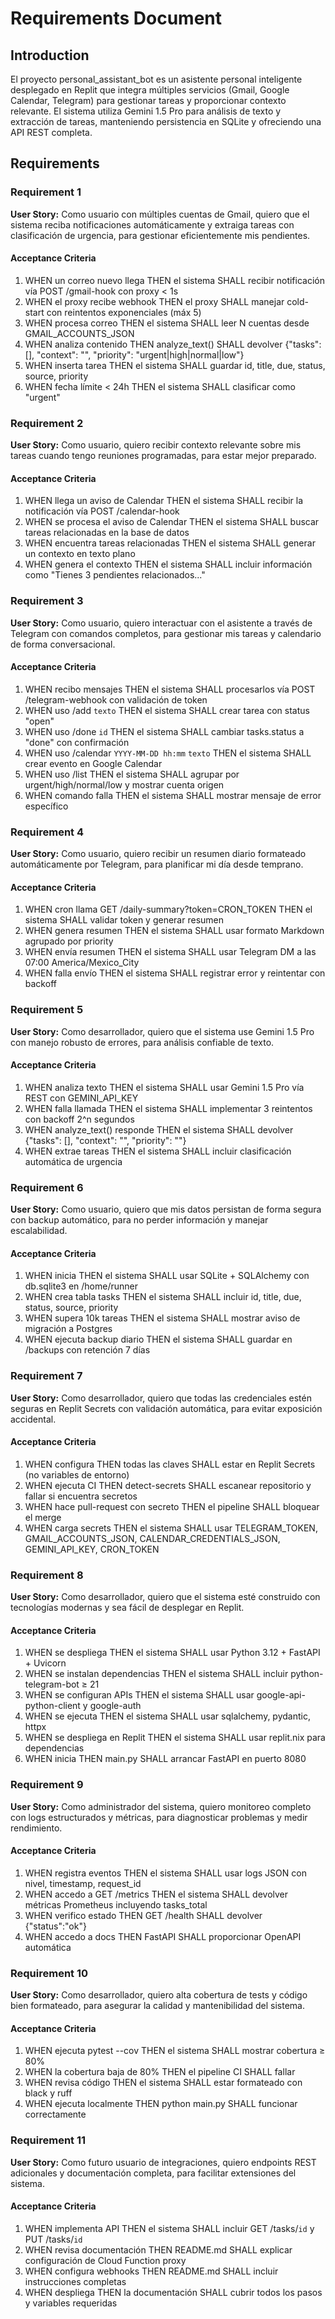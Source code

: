 # Requirements Document

## Introduction

El proyecto personal_assistant_bot es un asistente personal inteligente desplegado en Replit que integra múltiples servicios (Gmail, Google Calendar, Telegram) para gestionar tareas y proporcionar contexto relevante. El sistema utiliza Gemini 1.5 Pro para análisis de texto y extracción de tareas, manteniendo persistencia en SQLite y ofreciendo una API REST completa.

## Requirements

### Requirement 1

**User Story:** Como usuario con múltiples cuentas de Gmail, quiero que el sistema reciba notificaciones automáticamente y extraiga tareas con clasificación de urgencia, para gestionar eficientemente mis pendientes.

#### Acceptance Criteria

1. WHEN un correo nuevo llega THEN el sistema SHALL recibir notificación vía POST /gmail-hook con proxy < 1s
2. WHEN el proxy recibe webhook THEN el proxy SHALL manejar cold-start con reintentos exponenciales (máx 5)
3. WHEN procesa correo THEN el sistema SHALL leer N cuentas desde GMAIL_ACCOUNTS_JSON
4. WHEN analiza contenido THEN analyze_text() SHALL devolver {"tasks": [], "context": "", "priority": "urgent|high|normal|low"}
5. WHEN inserta tarea THEN el sistema SHALL guardar id, title, due, status, source, priority
6. WHEN fecha límite < 24h THEN el sistema SHALL clasificar como "urgent"

### Requirement 2

**User Story:** Como usuario, quiero recibir contexto relevante sobre mis tareas cuando tengo reuniones programadas, para estar mejor preparado.

#### Acceptance Criteria

1. WHEN llega un aviso de Calendar THEN el sistema SHALL recibir la notificación vía POST /calendar-hook
2. WHEN se procesa el aviso de Calendar THEN el sistema SHALL buscar tareas relacionadas en la base de datos
3. WHEN encuentra tareas relacionadas THEN el sistema SHALL generar un contexto en texto plano
4. WHEN genera el contexto THEN el sistema SHALL incluir información como "Tienes 3 pendientes relacionados..."

### Requirement 3

**User Story:** Como usuario, quiero interactuar con el asistente a través de Telegram con comandos completos, para gestionar mis tareas y calendario de forma conversacional.

#### Acceptance Criteria

1. WHEN recibo mensajes THEN el sistema SHALL procesarlos vía POST /telegram-webhook con validación de token
2. WHEN uso /add `texto` THEN el sistema SHALL crear tarea con status "open"
3. WHEN uso /done `id` THEN el sistema SHALL cambiar tasks.status a "done" con confirmación
4. WHEN uso /calendar `YYYY-MM-DD hh:mm` `texto` THEN el sistema SHALL crear evento en Google Calendar
5. WHEN uso /list THEN el sistema SHALL agrupar por urgent/high/normal/low y mostrar cuenta origen
6. WHEN comando falla THEN el sistema SHALL mostrar mensaje de error específico

### Requirement 4

**User Story:** Como usuario, quiero recibir un resumen diario formateado automáticamente por Telegram, para planificar mi día desde temprano.

#### Acceptance Criteria

1. WHEN cron llama GET /daily-summary?token=CRON_TOKEN THEN el sistema SHALL validar token y generar resumen
2. WHEN genera resumen THEN el sistema SHALL usar formato Markdown agrupado por priority
3. WHEN envía resumen THEN el sistema SHALL usar Telegram DM a las 07:00 America/Mexico_City
4. WHEN falla envío THEN el sistema SHALL registrar error y reintentar con backoff

### Requirement 5

**User Story:** Como desarrollador, quiero que el sistema use Gemini 1.5 Pro con manejo robusto de errores, para análisis confiable de texto.

#### Acceptance Criteria

1. WHEN analiza texto THEN el sistema SHALL usar Gemini 1.5 Pro vía REST con GEMINI_API_KEY
2. WHEN falla llamada THEN el sistema SHALL implementar 3 reintentos con backoff 2^n segundos
3. WHEN analyze_text() responde THEN el sistema SHALL devolver {"tasks": [], "context": "", "priority": ""}
4. WHEN extrae tareas THEN el sistema SHALL incluir clasificación automática de urgencia

### Requirement 6

**User Story:** Como usuario, quiero que mis datos persistan de forma segura con backup automático, para no perder información y manejar escalabilidad.

#### Acceptance Criteria

1. WHEN inicia THEN el sistema SHALL usar SQLite + SQLAlchemy con db.sqlite3 en /home/runner
2. WHEN crea tabla tasks THEN el sistema SHALL incluir id, title, due, status, source, priority
3. WHEN supera 10k tareas THEN el sistema SHALL mostrar aviso de migración a Postgres
4. WHEN ejecuta backup diario THEN el sistema SHALL guardar en /backups con retención 7 días

### Requirement 7

**User Story:** Como desarrollador, quiero que todas las credenciales estén seguras en Replit Secrets con validación automática, para evitar exposición accidental.

#### Acceptance Criteria

1. WHEN configura THEN todas las claves SHALL estar en Replit Secrets (no variables de entorno)
2. WHEN ejecuta CI THEN detect-secrets SHALL escanear repositorio y fallar si encuentra secretos
3. WHEN hace pull-request con secreto THEN el pipeline SHALL bloquear el merge
4. WHEN carga secrets THEN el sistema SHALL usar TELEGRAM_TOKEN, GMAIL_ACCOUNTS_JSON, CALENDAR_CREDENTIALS_JSON, GEMINI_API_KEY, CRON_TOKEN

### Requirement 8

**User Story:** Como desarrollador, quiero que el sistema esté construido con tecnologías modernas y sea fácil de desplegar en Replit.

#### Acceptance Criteria

1. WHEN se despliega THEN el sistema SHALL usar Python 3.12 + FastAPI + Uvicorn
2. WHEN se instalan dependencias THEN el sistema SHALL incluir python-telegram-bot ≥ 21
3. WHEN se configuran APIs THEN el sistema SHALL usar google-api-python-client y google-auth
4. WHEN se ejecuta THEN el sistema SHALL usar sqlalchemy, pydantic, httpx
5. WHEN se despliega en Replit THEN el sistema SHALL usar replit.nix para dependencias
6. WHEN inicia THEN main.py SHALL arrancar FastAPI en puerto 8080

### Requirement 9

**User Story:** Como administrador del sistema, quiero monitoreo completo con logs estructurados y métricas, para diagnosticar problemas y medir rendimiento.

#### Acceptance Criteria

1. WHEN registra eventos THEN el sistema SHALL usar logs JSON con nivel, timestamp, request_id
2. WHEN accedo a GET /metrics THEN el sistema SHALL devolver métricas Prometheus incluyendo tasks_total
3. WHEN verifico estado THEN GET /health SHALL devolver {"status":"ok"}
4. WHEN accedo a docs THEN FastAPI SHALL proporcionar OpenAPI automática

### Requirement 10

**User Story:** Como desarrollador, quiero alta cobertura de tests y código bien formateado, para asegurar la calidad y mantenibilidad del sistema.

#### Acceptance Criteria

1. WHEN ejecuta pytest --cov THEN el sistema SHALL mostrar cobertura ≥ 80%
2. WHEN la cobertura baja de 80% THEN el pipeline CI SHALL fallar
3. WHEN revisa código THEN el sistema SHALL estar formateado con black y ruff
4. WHEN ejecuta localmente THEN python main.py SHALL funcionar correctamente

### Requirement 11

**User Story:** Como futuro usuario de integraciones, quiero endpoints REST adicionales y documentación completa, para facilitar extensiones del sistema.

#### Acceptance Criteria

1. WHEN implementa API THEN el sistema SHALL incluir GET /tasks/`id` y PUT /tasks/`id`
2. WHEN revisa documentación THEN README.md SHALL explicar configuración de Cloud Function proxy
3. WHEN configura webhooks THEN README.md SHALL incluir instrucciones completas
4. WHEN despliega THEN la documentación SHALL cubrir todos los pasos y variables requeridas